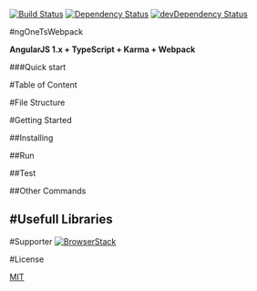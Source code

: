 [![Build Status](https://travis-ci.org/w3tecch/ng1-ts-boilerplate.svg?branch=master)](https://travis-ci.org/hw3tecch/ng1-ts-boilerplate)
[![Dependency Status](https://david-dm.org/w3tecch/ng1-ts-boilerplate.svg)](https://david-dm.org/w3tecch/ng1-ts-boilerplate)
[![devDependency Status](https://david-dm.org/w3tecch/ng1-ts-boilerplate/dev-status.svg)](https://david-dm.org/w3tecch/ng1-ts-boilerplate#info=devDependencies)

#ngOneTsWebpack

**AngularJS 1.x + TypeScript + Karma + Webpack**

###Quick start

#Table of Content

#File Structure

#Getting Started

##Installing

##Run

##Test

##Other Commands

#Usefull Libraries
-

#Supporter
[![BrowserStack](https://github.com/w3tecch/ng1-ts-boilerplate/blob/develop/supporters/browserStack.svg)](https://www.browserstack.com)

#License

[MIT](/LICENSE)
